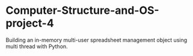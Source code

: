 # Computer-Structure-and-OS-project-4
Building an in-memory multi-user spreadsheet management object using multi thread with Python.
